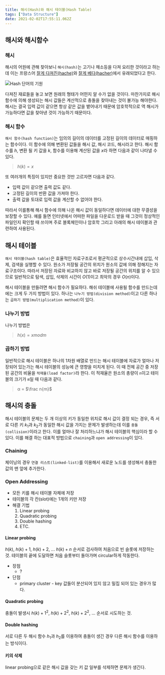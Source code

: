 ```yaml
---
title: 해시(Hash)와 해시 테이블(Hash Table)
tags: ["Data Structure"]
date: 2021-02-02T17:55:11.062Z
---
```


## 해시와 해시함수

### 해시

해시의 어원에 관해 찾아보니 `해시(hash)`는 고기나 채소등을 다져 요리한 것이라고 하는데 이는 프랑스어 [잘게 다져진(hache)](https://dict.naver.com/frkodict/#/entry/frko/0ea3595080d34603b3c9490736129a44)와 [잘게 베다(hacher)](https://dict.naver.com/frkodict/#/entry/frko/5fccc1d068f64632be854d27254d199f)에서 유래되었다고 한다.

![Hash 단어의 기원](https://ssl.gstatic.com/onebox/dictionary/etymology/en/desktop/5d3133485c354626d474a9f1ad1beb5a98ac071b82600b764df022745c67baf5.png)

다져진 재료들을 놓고 보면 원래의 형태가 어떤지 알 수가 없을 것이다. 마찬가지로 해시 함수에 의해 생성되는 해시 값들은 계산적으로 충돌을 찾아내는 것이 불가능 해야한다. 해시는 결국 입력 값이 같으면 항상 같은 값을 뱉어내기 때문에 암호학적으로 역 해시가 가능하다면 값을 찾아낸 것이 가능하기 때문이다.

### 해시 함수

`해시 함수(hash function)`는 임의의 길이의 데이터를 고정된 길이의 데이터로 매핑하는 함수이다. 이 함수에 의해 변환된 값들을 해시 값, 해시 코드, 해시라고 한다. 해시 함수를 $h$, 변환 될 키 값을 $k$, 함수를 이용해 계산된 값을 $x$라 하면 다음과 같이 나타낼 수 있다.

> $h(k) = x$

또 여러개의 특징이 있지만 중요한 것만 고르자면 다음과 같다.

- 입력 값이 같으면 출력 값도 같다.
- 고정된 길이의 반환 값을 가져야 한다.
- 출력 값을 토대로 입력 값을 계산할 수 없어야 한다.

따라서 이를통해 해시 함수에 의해 나온 해시 값이 동일하다면 데이터에 대한 무결성을 보장할 수 있다. 예를 들면 인터넷에서 어떠한 파일을 다운로드 받을 때 그것이 정상적인 파일인지 확인할 때 쓰이며 주로 블록체인이나 암호학 그리고 아래의 해시 테이블과 관련하여 사용된다.

## 해시 테이블

`해시 테이블(hash table)`은 효율적인 자료구조로서 평균적으로 상수시간내에 삽입, 삭제, 검색을 실행할 수 있다. 원소가 저장될 공간의 위치가 원소의 값에 의해 정해지는 자료구조이다. 따라서 저장된 자료와 비교하지 않고 바로 저장될 공간의 위치를 알 수 있으므로 일반적으로 탐색, 삽입, 삭제의 시간이 $O(1)$이고 최악의 경우 $O(n)$이다. 

해시 테이블을 만들려면 해시 함수가 필요하다. 해쉬 테이블에 사용될 함수를 만드는데에는 크게 두 가지 방법이 있다. 하나는 `나누기 방법(division method)`이고 다른 하나는 `곱하기 방법(multiplication method)`이 있다.

### 나누기 방법

나누기 방법은 

> $h(x) = x mod m$

### 곱하기 방법

일반적으로 해시 테이블은 하나의 1차원 배열로 만드는 해시 테이블에 자료가 얼마나 저장되어 있는가는 해시 테이블의 성능에 큰 영향을 미치게 된다. 이 때 전체 공간 중 저장된 공간의 비율을 `적재율(load factor)`라 한다. 이 적재율은 원소의 총량이 `n`이고 테이블의 크기가 `m`일 때 다음과 같다.

> α = $\frac n{m}$

## 해시의 충돌

해시 테이블의 문제는 두 개 이상의 키가 동일한 위치로 해시 값이 결정 되는 경우, 즉 서로 다른 키 $k_{1}$과 $k_{2}$가 동일한 해시 값을 가지는 문제가 발생하는데 이를 `충돌(collision)`이라고 한다. 이를 얼마나 잘 처리하느냐가 해시 테이블의 핵심이라 할 수 있다. 이를 해결 하는 대표적 방법으로 `chaining`과 `open addressing`이 있다.

### Chaining

체이닝의 경우 `연결 리스트(linked-list)`를 이용해서 새로운 노드를 생성해서 충돌한 값의 맨 앞에 추가한다.

### Open Addressing

- 모든 키를 해시 테이블 자체에 저장
- 테이블의 각 칸(slot)에는 1개의 키만 저장
- 해결 기법
    1. Linear probing
    2. Quadratic probing
    3. Double hashing
    4. ETC.

#### Linear probing

$h(k)$, $h(k)+1$, $h(k)+2$, ... $h(k)+n$ 순서로 검사하여 처음으로 빈 슬롯에 저장하는 것. 테이블의 끝에 도달하면 처음 슬롯부터 돌아가며 circular하게 작동한다.

- 장점
    - ?
- 단점
    - primary cluster - key 값들이 분산되어 있지 않고 밀집 되어 있는 경우가 많다.

#### Quadratic probing

충돌이 발생시 $h(k)+1^2$, $h(k)+2^2$, $h(k)+2^2$, ... 순서로 시도하는 것.

#### Double hashing
서로 다른 두 해시 함수 $h_1$과 $h_2$를 이용하여 충돌이 생긴 경우 다른 해시 함수를 이용하는 방식이다.

#### 키의 삭제

linear probing으로 같은 해시 값을 갖는 키 값 일부를 삭제하면 문제가 생긴다.

